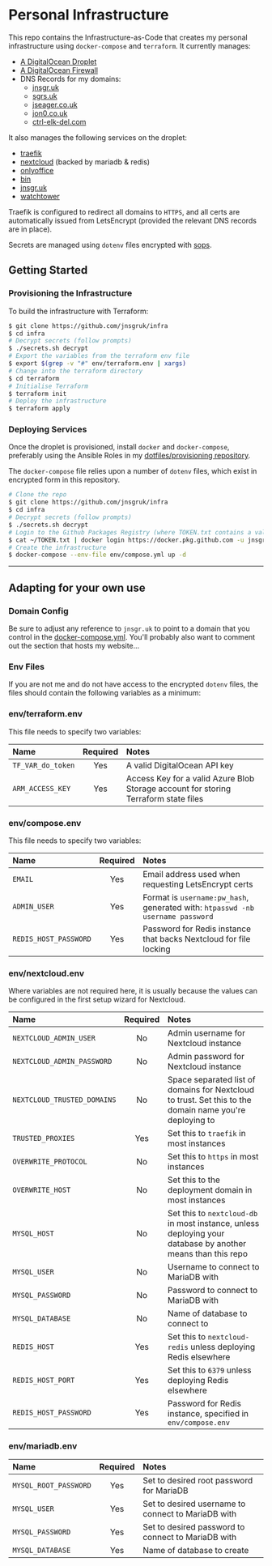 # Personal Infrastructure

This repo contains the Infrastructure-as-Code that creates my personal infrastructure using `docker-compose` and `terraform`. It currently manages:

- [A DigitalOcean Droplet](./terraform/personal-infra.tf)
- [A DigitalOcean Firewall](./terraform/personal-infra.tf)
- DNS Records for my domains:
  - [jnsgr.uk](./terraform/dns-jnsgr-uk.tf)
  - [sgrs.uk](./terraform/dns-sgrs-uk.tf)
  - [jseager.co.uk](./terraform/dns-jseager-co-uk.tf)
  - [jon0.co.uk](./terraform/dns-jon0-co-uk.tf)
  - [ctrl-elk-del.com](./terraform/dns-ctrl-elk-del-com.tf)

It also manages the following services on the droplet:

- [traefik](https://traefik.io)
- [nextcloud](https://nextcloud.com/) (backed by mariadb & redis)
- [onlyoffice](https://hub.docker.com/r/onlyoffice/documentserver/)
- [bin](https://github.com/w4/bin)
- [jnsgr.uk](https://github.com/jnsgruk/jnsgr.uk)
- [watchtower](https://github.com/containrrr/watchtower)

Traefik is configured to redirect all domains to `HTTPS`, and all certs are automatically issued from LetsEncrypt (provided the relevant DNS records are in place).

Secrets are managed using `dotenv` files encrypted with [sops](https://github.com/mozilla/sops).

## Getting Started

### Provisioning the Infrastructure

To build the infrastructure with Terraform:

```bash
$ git clone https://github.com/jnsgruk/infra
$ cd infra
# Decrypt secrets (follow prompts)
$ ./secrets.sh decrypt
# Export the variables from the terraform env file
$ export $(grep -v "#" env/terraform.env | xargs)
# Change into the terraform directory
$ cd terraform
# Initialise Terraform
$ terraform init
# Deploy the infrastructure
$ terraform apply
```

### Deploying Services

Once the droplet is provisioned, install `docker` and `docker-compose`, preferably using the Ansible Roles in my [dotfiles/provisioning repository](https://jnsgr.uk/dotfiles).

The `docker-compose` file relies upon a number of `dotenv` files, which exist in encrypted form in this repository.

```bash
# Clone the repo
$ git clone https://github.com/jnsgruk/infra
$ cd infra
# Decrypt secrets (follow prompts)
$ ./secrets.sh decrypt
# Login to the Github Packages Registry (where TOKEN.txt contains a valid Github access token)
$ cat ~/TOKEN.txt | docker login https://docker.pkg.github.com -u jnsgruk --password-stdin
# Create the infrastructure
$ docker-compose --env-file env/compose.yml up -d
```

---

## Adapting for your own use

### Domain Config

Be sure to adjust any reference to `jnsgr.uk` to point to a domain that you control in the [docker-compose.yml](./docker-compose.yml). You'll probably also want to comment out the section that hosts my website...

### Env Files

If you are not me and do not have access to the encrypted `dotenv` files, the files should contain the following variables as a minimum:

### env/terraform.env

This file needs to specify two variables:

| Name              | Required | Notes                                                                               |
| :---------------- | :------: | :---------------------------------------------------------------------------------- |
| `TF_VAR_do_token` |   Yes    | A valid DigitalOcean API key                                                        |
| `ARM_ACCESS_KEY`  |   Yes    | Access Key for a valid Azure Blob Storage account for storing Terraform state files |

### env/compose.env

This file needs to specify two variables:

| Name                  | Required | Notes                                                                          |
| :-------------------- | :------: | :----------------------------------------------------------------------------- |
| `EMAIL`               |   Yes    | Email address used when requesting LetsEncrypt certs                           |
| `ADMIN_USER`          |   Yes    | Format is `username:pw_hash`, generated with: `htpasswd -nb username password` |
| `REDIS_HOST_PASSWORD` |   Yes    | Password for Redis instance that backs Nextcloud for file locking              |

### env/nextcloud.env

Where variables are not required here, it is usually because the values can be configured in the first setup wizard for Nextcloud.

| Name                        | Required | Notes                                                                                                       |
| :-------------------------- | :------: | :---------------------------------------------------------------------------------------------------------- |
| `NEXTCLOUD_ADMIN_USER`      |    No    | Admin username for Nextcloud instance                                                                       |
| `NEXTCLOUD_ADMIN_PASSWORD`  |    No    | Admin password for Nextcloud instance                                                                       |
| `NEXTCLOUD_TRUSTED_DOMAINS` |    No    | Space separated list of domains for Nextcloud to trust. Set this to the domain name you're deploying to     |
| `TRUSTED_PROXIES`           |   Yes    | Set this to `traefik` in most instances                                                                     |
| `OVERWRITE_PROTOCOL`        |    No    | Set this to `https` in most instances                                                                       |
| `OVERWRITE_HOST`            |    No    | Set this to the deployment domain in most instances                                                         |
| `MYSQL_HOST`                |    No    | Set this to `nextcloud-db` in most instance, unless deploying your database by another means than this repo |
| `MYSQL_USER`                |    No    | Username to connect to MariaDB with                                                                         |
| `MYSQL_PASSWORD`            |    No    | Password to connect to MariaDB with                                                                         |
| `MYSQL_DATABASE`            |    No    | Name of database to connect to                                                                              |
| `REDIS_HOST`                |   Yes    | Set this to `nextcloud-redis` unless deploying Redis elsewhere                                              |
| `REDIS_HOST_PORT`           |   Yes    | Set this to `6379` unless deploying Redis elsewhere                                                         |
| `REDIS_HOST_PASSWORD`       |   Yes    | Password for Redis instance, specified in `env/compose.env`                                                 |

### env/mariadb.env

| Name                  | Required | Notes                                              |
| :-------------------- | :------: | :------------------------------------------------- |
| `MYSQL_ROOT_PASSWORD` |   Yes    | Set to desired root password for MariaDB           |
| `MYSQL_USER`          |   Yes    | Set to desired username to connect to MariaDB with |
| `MYSQL_PASSWORD`      |   Yes    | Set to desired password to connect to MariaDB with |
| `MYSQL_DATABASE`      |   Yes    | Name of database to create                         |
